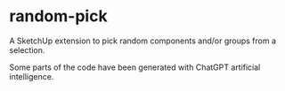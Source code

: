 # random-pick
 A SketchUp extension to pick random components and/or groups from a selection.

 Some parts of the code have been generated with ChatGPT artificial intelligence.
